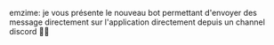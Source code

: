 emzime: je vous présente le nouveau bot permettant d'envoyer des message directement sur l'application directement depuis un channel discord 👍🏻